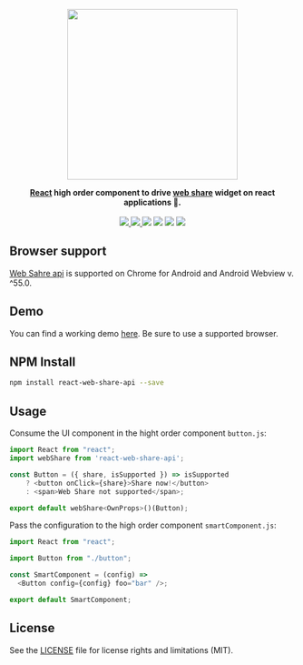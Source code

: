 <p align="center">
    <img src="https://raw.githubusercontent.com/marcolanaro/react-web-share-api/master/logo.png" width=300>
</p>
<p align="center">
  <strong>
    <a href="https://facebook.github.io/react/">React</a> high order component to drive <a href="https://github.com/WICG/web-share">web share</a> widget on react applications 📌.
  </strong>
  <br><br>
  <a href="https://npmjs.com/package/react-web-share-api">
    <img src="https://img.shields.io/npm/v/react-web-share-api.svg">
  </a>
  <a href="https://github.com/marcolanaro/react-web-share-api/blob/master/LICENSE.md">
    <img src="https://img.shields.io/github/license/marcolanaro/react-web-share-api.svg">
  </a>
  <img src="https://img.shields.io/travis/marcolanaro/react-web-share-api.svg">
  <img src="http://img.badgesize.io/https://unpkg.com/react-web-share-api/dist/react-web-share-api.min.js?compression=gzip&label=gzip%20size">
  <img src="http://img.badgesize.io/https://unpkg.com/react-web-share-api/dist/react-web-share-api.min.js?label=size">
  <a href="https://npmjs.com/package/react-web-share-api">
    <img src="https://img.shields.io/npm/dm/react-web-share-api.svg">
  </a>
</p>

## Browser support

[Web Sahre api](https://developers.google.com/web/updates/2016/10/navigator-share) is supported on Chrome for Android and Android Webview v. ^55.0.

## Demo

You can find a working demo [here](https://lanaro.net/react-web-share-api/). Be sure to use a supported browser.

## NPM Install

```bash
npm install react-web-share-api --save
```

## Usage

Consume the UI component in the hight order component `button.js`:

```js
import React from "react";
import webShare from 'react-web-share-api';

const Button = ({ share, isSupported }) => isSupported
    ? <button onClick={share}>Share now!</button>
    : <span>Web Share not supported</span>;

export default webShare<OwnProps>()(Button);
```

Pass the configuration to the high order component `smartComponent.js`:

```js
import React from "react";

import Button from "./button";

const SmartComponent = (config) =>
  <Button config={config} foo="bar" />;

export default SmartComponent;
```

## License

See the [LICENSE](LICENSE.md) file for license rights and limitations (MIT).
